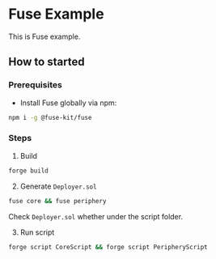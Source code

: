 # Fuse Example

This is Fuse example.

## How to started

### Prerequisites

- Install Fuse globally via npm:

```bash
npm i -g @fuse-kit/fuse
```

### Steps

1. Build

```bash
forge build

```

2. Generate `Deployer.sol`

```bash
fuse core && fuse periphery
```

Check `Deployer.sol` whether under the script folder.

3. Run script

```bash
forge script CoreScript && forge script PeripheryScript
```
